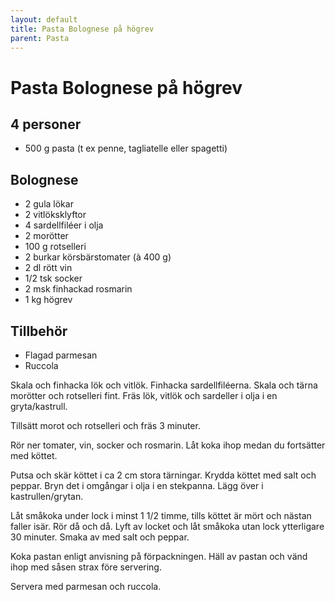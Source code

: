 ```yaml
---
layout: default
title: Pasta Bolognese på högrev
parent: Pasta
---
```

# Pasta Bolognese på högrev

## 4 personer


-   500 g pasta (t ex penne, tagliatelle eller spagetti)

## Bolognese
-   2 gula lökar
-   2 vitlöksklyftor
-   4 sardellfiléer i olja
-   2 morötter
-   100 g rotselleri
-   2 burkar körsbärstomater (à 400 g)
-   2 dl rött vin
-   1/2 tsk socker
-   2 msk finhackad rosmarin
-   1 kg högrev

## Tillbehör
-   Flagad parmesan
-   Ruccola


Skala och finhacka lök och vitlök. Finhacka sardellfiléerna. Skala och
tärna morötter och rotselleri fint. Fräs lök, vitlök och sardeller i
olja i en gryta/kastrull.

Tillsätt morot och rotselleri och fräs 3 minuter.

Rör ner tomater, vin, socker och rosmarin. Låt koka ihop medan du
fortsätter med köttet.

Putsa och skär köttet i ca 2 cm stora tärningar. Krydda köttet med salt
och peppar. Bryn det i omgångar i olja i en stekpanna. Lägg över i
kastrullen/grytan.

Låt småkoka under lock i minst 1 1/2 timme, tills köttet är mört och
nästan faller isär. Rör då och då. Lyft av locket och låt småkoka utan
lock ytterligare 30 minuter. Smaka av med salt och peppar.

Koka pastan enligt anvisning på förpackningen. Häll av pastan och vänd
ihop med såsen strax före servering.

Servera med parmesan och ruccola.
